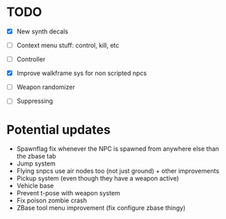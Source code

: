 # TODO
- [x] New synth decals
- [ ] Context menu stuff: control, kill, etc
- [ ] Controller
- [x] Improve walkframe sys for non scripted npcs
- [ ] Weapon randomizer
- [ ] Suppressing


# Potential updates
- Spawnflag fix whenever the NPC is spawned from anywhere else than the zbase tab
- Jump system
- Flying snpcs use air nodes too (not just ground) + other improvements
- Pickup system (even though they have a weapon active)
- Vehicle base
- Prevent t-pose with weapon system
- Fix poison zombie crash
- ZBase tool menu improvement (fix configure zbase thingy)